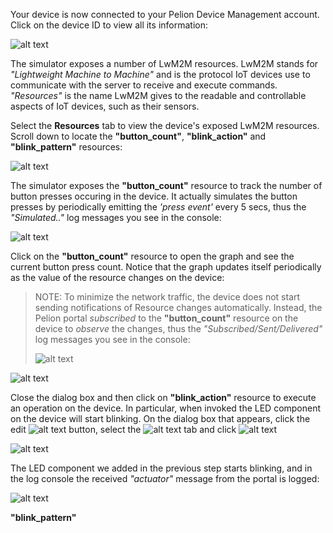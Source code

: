 Your device is now connected to your Pelion Device Management account. Click on the device ID to view all its information:

![alt text](https://i.ibb.co/Mcn0yCx/portal-device-list.png "Simulator")


The simulator exposes a number of LwM2M resources. LwM2M stands for _"Lightweight Machine to Machine"_ and is the protocol IoT devices use to communicate with the server to receive and execute commands. _"Resources"_ is the name LwM2M gives to the readable and controllable aspects of IoT devices, such as their sensors.

Select the **Resources** tab to view the device's exposed LwM2M resources. Scroll down to locate the **"button_count"**, **"blink_action"** and **"blink_pattern"** resources:

![alt text](https://i.ibb.co/FBLXdxy/portal-resources.png "Simulator")

The simulator exposes the **"button_count"** resource to track the number of button presses occuring in the device. It actually simulates the button presses by periodically emitting the _'press event'_ every 5 secs, thus the _"Simulated.."_ log messages you see in the console:

![alt text](https://i.ibb.co/d4bKHHK/portal-console-simulated.png "Console")

Click on the **"button_count"** resource to open the graph and see the current button press count. Notice that the graph updates itself periodically as the value of the resource changes on the device:

> NOTE: To minimize the network traffic, the device does not start sending notifications of Resource changes automatically. Instead, the Pelion portal _subscribed_ to the **"button_count"** resource on the device to _observe_ the changes, thus the _"Subscribed/Sent/Delivered"_ log messages you see in the console:
> 
>![alt text](https://i.ibb.co/9pssQNK/portal-subscribed-log.png "Subscribe log")

![alt text](https://i.ibb.co/XZr5D07/portal-button-count-graph.png "Button Count")

Close the dialog box and then click on **"blink_action"** resource to execute an operation on the device. In particular, when invoked the LED component on the device will start blinking. On the dialog box that appears, click the edit ![alt text](https://i.ibb.co/Yhxffdb/portal-edit.png "Edit") button, select the ![alt text](https://i.ibb.co/GQnYHry/portal-post.png "Post") tab and click ![alt text](https://i.ibb.co/h8QRChy/portal-send.png "Send")

![alt text](https://i.ibb.co/mXS0xGH/portal-execute-operation.png "Execute")

The LED component we added in the previous step starts blinking, and in the log console the received _"actuator"_ message from the portal is logged:

![alt text](https://i.ibb.co/d6w6hQm/pelion-execute-log.png "Execute log")



**"blink_pattern"**

